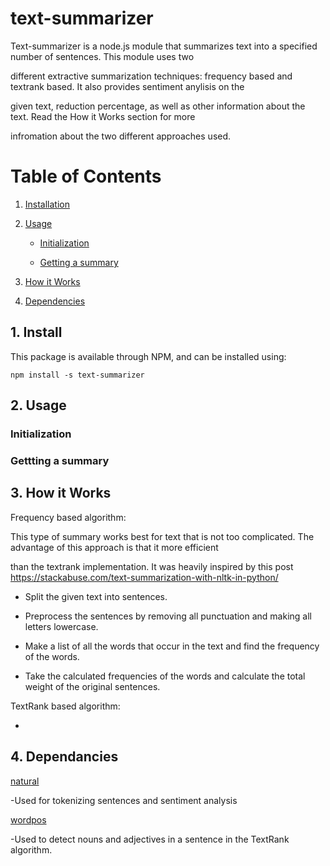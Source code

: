 # text-summarizer
Text-summarizer is a node.js module that summarizes text into a specified number of sentences. This module uses two

different extractive summarization techniques: frequency based and textrank based. It also provides sentiment anylisis on the 

given text, reduction percentage, as well as other information about the text. Read the How it Works section for more 

infromation about the two different approaches used.

# Table of Contents

1. [ Installation ](#install)

2. [Usage](#usage)
    
    * [Initialization](#init)
    
    * [Getting a summary](#getsum)
  
3. [ How it Works ](#desc)
4. [ Dependencies ](#depend)

<a name="install"></a>
## 1. Install

This package is available through NPM, and can be installed using:

```
npm install -s text-summarizer
```
<a name="usage"></a>
## 2. Usage

<a name="init"></a>
### Initialization


<a name="getsum"></a>
### Gettting a summary

<a name="desc"></a>
## 3. How it Works

Frequency based algorithm:

This type of summary works best for text that is not too complicated. The advantage of this approach is that it more efficient 

than the textrank implementation. It was heavily inspired by this post https://stackabuse.com/text-summarization-with-nltk-in-python/

- Split the given text into sentences.

- Preprocess the sentences by removing all punctuation and making all letters lowercase.

- Make a list of all the words that occur in the text and find the frequency of the words.

- Take the calculated frequencies of the words and calculate the total weight of the original sentences.


TextRank based algorithm:

-

<a name="depend"></a>
## 4. Dependancies
  [natural](https://github.com/NaturalNode/natural)
    
   -Used for tokenizing sentences and sentiment analysis
    
  [wordpos](https://github.com/moos/wordpos)
  
   -Used to detect nouns and adjectives in a sentence in the TextRank algorithm.
  
